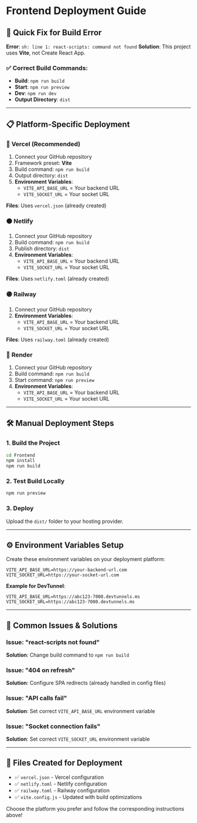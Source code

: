 # Frontend Deployment Guide

## 🚀 Quick Fix for Build Error

**Error**: `sh: line 1: react-scripts: command not found`
**Solution**: This project uses **Vite**, not Create React App.

### ✅ Correct Build Commands:
- **Build**: `npm run build`
- **Start**: `npm run preview`
- **Dev**: `npm run dev`
- **Output Directory**: `dist`

---

## 📋 Platform-Specific Deployment

### 🔵 **Vercel** (Recommended)
1. Connect your GitHub repository
2. Framework preset: **Vite**
3. Build command: `npm run build`
4. Output directory: `dist`
5. **Environment Variables**:
   - `VITE_API_BASE_URL` = Your backend URL
   - `VITE_SOCKET_URL` = Your socket URL

**Files**: Uses `vercel.json` (already created)

### 🟠 **Netlify**
1. Connect your GitHub repository
2. Build command: `npm run build`
3. Publish directory: `dist`
4. **Environment Variables**:
   - `VITE_API_BASE_URL` = Your backend URL
   - `VITE_SOCKET_URL` = Your socket URL

**Files**: Uses `netlify.toml` (already created)

### 🟣 **Railway**
1. Connect your GitHub repository
2. **Environment Variables**:
   - `VITE_API_BASE_URL` = Your backend URL
   - `VITE_SOCKET_URL` = Your socket URL

**Files**: Uses `railway.toml` (already created)

### 🔴 **Render**
1. Connect your GitHub repository
2. Build command: `npm run build`
3. Start command: `npm run preview`
4. **Environment Variables**:
   - `VITE_API_BASE_URL` = Your backend URL
   - `VITE_SOCKET_URL` = Your socket URL

---

## 🛠️ Manual Deployment Steps

### 1. **Build the Project**
```bash
cd Frontend
npm install
npm run build
```

### 2. **Test Build Locally**
```bash
npm run preview
```

### 3. **Deploy**
Upload the `dist/` folder to your hosting provider.

---

## ⚙️ Environment Variables Setup

Create these environment variables on your deployment platform:

```env
VITE_API_BASE_URL=https://your-backend-url.com
VITE_SOCKET_URL=https://your-socket-url.com
```

**Example for DevTunnel**:
```env
VITE_API_BASE_URL=https://abc123-7000.devtunnels.ms
VITE_SOCKET_URL=https://abc123-7000.devtunnels.ms
```

---

## 🐛 Common Issues & Solutions

### Issue: "react-scripts not found"
**Solution**: Change build command to `npm run build`

### Issue: "404 on refresh"
**Solution**: Configure SPA redirects (already handled in config files)

### Issue: "API calls fail"
**Solution**: Set correct `VITE_API_BASE_URL` environment variable

### Issue: "Socket connection fails"
**Solution**: Set correct `VITE_SOCKET_URL` environment variable

---

## 📁 Files Created for Deployment

- ✅ `vercel.json` - Vercel configuration
- ✅ `netlify.toml` - Netlify configuration  
- ✅ `railway.toml` - Railway configuration
- ✅ `vite.config.js` - Updated with build optimizations

Choose the platform you prefer and follow the corresponding instructions above!
